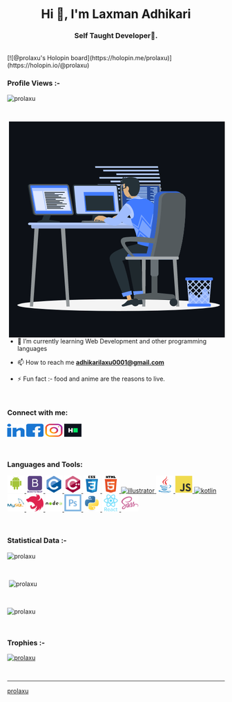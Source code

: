 <h1 align="center">Hi 👋, I'm Laxman Adhikari</h1>
<h3 align="center">Self Taught Developer🌟.</h3>

<br>
[![@prolaxu's Holopin board](https://holopin.me/prolaxu)](https://holopin.io/@prolaxu)
<br>
<p align="right"> <h3>Profile Views :-</h3> <img src="https://komarev.com/ghpvc/?username=prolaxu&label=Profile%20views&color=0e75b6&style=flat"
    alt="prolaxu" /> 
  </p>
<br>

<p><img align="right" src="https://raw.githubusercontent.com/prolaxu/prolaxu/main/assets/animation.gif" alt="prolaxu" /></p>


- 🌱 I’m currently learning Web Development and other programming languages

- 📫 How to reach me **adhikarilaxu0001@gmail.com**

- ⚡ Fun fact :- food and anime are the reasons to live.

<br>

<h3 align="left">Connect with me:</h3>
<p align="left">
  <a href="https://linkedin.com/in/prolaxu" target="blank"><img align="center"
      src="https://raw.githubusercontent.com/prolaxu/prolaxu/b2176b4e589355535bc69f84b4b10462802c414e/assets/svgs/linked-in-alt.svg"
      alt="prolaxu" height="30" width="40" /></a>
  <a href="https://fb.com/adam pithen wala" target="blank"><img align="center"
      src="https://raw.githubusercontent.com/prolaxu/prolaxu/b2176b4e589355535bc69f84b4b10462802c414e/assets/svgs/facebook.svg"
      alt="adam pithen wala" height="30" width="40" /></a>
  <a href="https://instagram.com/_._.adam._" target="blank"><img align="center"
      src="https://raw.githubusercontent.com/prolaxu/prolaxu/b2176b4e589355535bc69f84b4b10462802c414e/assets/svgs/instagram.svg"
      alt="_._.adam._" height="30" width="40" /></a>
  <a href="https://www.hackerrank.com/prolaxu" target="blank"><img align="center"
      src="https://raw.githubusercontent.com/prolaxu/prolaxu/d42a1dad094b974668ae896b49a448f08c737657/assets/svgs/hackerrank.svg"
      alt="prolaxu" height="30" width="40" /></a>
</p>

<br>

<h3 align="left">Languages and Tools:</h3>
<p align="left"> <a href="https://developer.android.com" target="_blank" rel="noreferrer"> <img
      src="https://raw.githubusercontent.com/prolaxu/prolaxu/b2176b4e589355535bc69f84b4b10462802c414e/assets/svgs/android-original-wordmark.svg"
      alt="android" width="40" height="40" /> </a> <a href="https://getbootstrap.com" target="_blank" rel="noreferrer">
    <img src="https://raw.githubusercontent.com/prolaxu/prolaxu/b2176b4e589355535bc69f84b4b10462802c414e/assets/svgs/bootstrap-plain-wordmark.svg"
      alt="bootstrap" width="40" height="40" /> </a> <a href="https://www.cprogramming.com/" target="_blank"
    rel="noreferrer"> <img src="https://raw.githubusercontent.com/prolaxu/prolaxu/b2176b4e589355535bc69f84b4b10462802c414e/assets/svgs/c-original.svg"
      alt="c" width="40" height="40" /> </a> <a href="https://www.w3schools.com/cpp/" target="_blank" rel="noreferrer">
    <img src="https://raw.githubusercontent.com/prolaxu/prolaxu/b2176b4e589355535bc69f84b4b10462802c414e/assets/svgs/cplusplus-original.svg"
      alt="cplusplus" width="40" height="40" /> </a> <a href="https://www.w3schools.com/css/" target="_blank"
    rel="noreferrer"> <img
      src="https://raw.githubusercontent.com/prolaxu/prolaxu/b2176b4e589355535bc69f84b4b10462802c414e/assets/svgs/css3-original-wordmark.svg" alt="css3"
      width="40" height="40" /> </a> <a href="https://www.w3.org/html/" target="_blank" rel="noreferrer"> <img
      src="https://raw.githubusercontent.com/prolaxu/prolaxu/b2176b4e589355535bc69f84b4b10462802c414e/assets/svgs/html5-original-wordmark.svg"
      alt="html5" width="40" height="40" /> </a> <a href="https://www.adobe.com/in/products/illustrator.html"
    target="_blank" rel="noreferrer"> <img
      src="https://www.vectorlogo.zone/logos/adobe_illustrator-icon.svg" alt="illustrator" width="40"
      height="40" /> </a> <a href="https://www.java.com" target="_blank" rel="noreferrer"> <img
      src="https://raw.githubusercontent.com/prolaxu/prolaxu/d42a1dad094b974668ae896b49a448f08c737657/assets/svgs/java-original.svg" alt="java" width="40"
      height="40" /> </a> <a href="https://developer.mozilla.org/en-US/docs/Web/JavaScript" target="_blank"
    rel="noreferrer"> <img
      src="https://raw.githubusercontent.com/prolaxu/prolaxu/b2176b4e589355535bc69f84b4b10462802c414e/assets/svgs/javascript-original.svg"
      alt="javascript" width="40" height="40" /> </a> <a href="https://kotlinlang.org" target="_blank" rel="noreferrer">
    <img src="https://www.vectorlogo.zone/logos/kotlinlang/kotlinlang-icon.svg" alt="kotlin" width="40" height="40" />
  </a> <a href="https://www.mysql.com/" target="_blank" rel="noreferrer"> <img
      src="https://raw.githubusercontent.com/prolaxu/prolaxu/b2176b4e589355535bc69f84b4b10462802c414e/assets/svgs/mysql-original-wordmark.svg"
      alt="mysql" width="40" height="40" /> </a> <a href="https://nestjs.com/" target="_blank" rel="noreferrer"> <img
      src="https://raw.githubusercontent.com/prolaxu/prolaxu/d42a1dad094b974668ae896b49a448f08c737657/assets/svgs/nestjs-plain.svg" alt="nestjs"
      width="40" height="40" /> </a> <a href="https://nodejs.org" target="_blank" rel="noreferrer"> <img
      src="https://raw.githubusercontent.com/prolaxu/prolaxu/b2176b4e589355535bc69f84b4b10462802c414e/assets/svgs/nodejs-original-wordmark.svg"
      alt="nodejs" width="40" height="40" /> </a> <a href="https://pandas.pydata.org/" target="_blank" rel="noreferrer">
    <img
      src="https://raw.githubusercontent.com/prolaxu/prolaxu/d42a1dad094b974668ae896b49a448f08c737657/assets/svgs/photoshop-line.svg" alt="photoshop"
      width="40" height="40" /> </a> <a href="https://www.python.org" target="_blank" rel="noreferrer"> <img
      src="https://raw.githubusercontent.com/prolaxu/prolaxu/b2176b4e589355535bc69f84b4b10462802c414e/assets/svgs/python-original.svg" alt="python"
      width="40" height="40" /> </a> <a href="https://reactjs.org/" target="_blank" rel="noreferrer"> <img
      src="https://raw.githubusercontent.com/prolaxu/prolaxu/b2176b4e589355535bc69f84b4b10462802c414e/assets/svgs/react-original-wordmark.svg"
      alt="react" width="40" height="40" /> </a> <a href="https://sass-lang.com" target="_blank" rel="noreferrer"> <img
      src="https://raw.githubusercontent.com/prolaxu/prolaxu/b2176b4e589355535bc69f84b4b10462802c414e/assets/svgs/sass-original.svg" alt="sass" width="40"
      height="40" /> </a> </p>

<br>

<h3>Statistical Data :-</h3>
<p><img align="center"
    src="https://github-readme-stats.vercel.app/api/top-langs?username=prolaxu&show_icons=true&locale=en&layout=compact"
    alt="prolaxu" /></p>

<br>

<p>&nbsp;<img align="center" src="https://github-readme-stats.vercel.app/api?username=prolaxu&show_icons=true&locale=en"
    alt="prolaxu" /></p>

<br>

<p><img align="center" src="https://github-readme-streak-stats.herokuapp.com/?user=prolaxu&" alt="prolaxu" /></p>

<br>
<h3>Trophies :-</h3>
<p align="left"> <a href="https://github.com/ryo-ma/github-profile-trophy"><img
      src="https://github-profile-trophy.vercel.app/?username=prolaxu" alt="prolaxu" /></a> </p>

<p align="left"> <a href="https://twitter.com/" target="blank"><img
      src="https://img.shields.io/twitter/follow/?logo=twitter&style=for-the-badge" alt="" /></a> </p>


------------------------------------------------------------------------------------------------------------------------------------------
[prolaxu](https://github.com/prolaxu)
